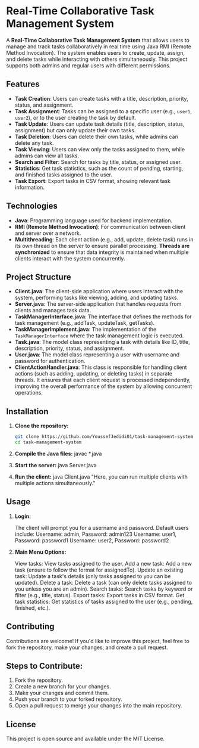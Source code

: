 # Real-Time Collaborative Task Management System

A **Real-Time Collaborative Task Management System** that allows users to manage and track tasks collaboratively in real time using Java RMI (Remote Method Invocation). The system enables users to create, update, assign, and delete tasks while interacting with others simultaneously. This project supports both admins and regular users with different permissions.

## Features
- **Task Creation**: Users can create tasks with a title, description, priority, status, and assignment.
- **Task Assignment**: Tasks can be assigned to a specific user (e.g., `user1`, `user2`), or to the user creating the task by default.
- **Task Update**: Users can update task details (title, description, status, assignment) but can only update their own tasks.
- **Task Deletion**: Users can delete their own tasks, while admins can delete any task.
- **Task Viewing**: Users can view only the tasks assigned to them, while admins can view all tasks.
- **Search and Filter**: Search for tasks by title, status, or assigned user.
- **Statistics**: Get task statistics, such as the count of pending, starting, and finished tasks assigned to the user.
- **Task Export**: Export tasks in CSV format, showing relevant task information.
  
## Technologies
- **Java**: Programming language used for backend implementation.
- **RMI (Remote Method Invocation)**: For communication between client and server over a network.
- **Multithreading**: Each client action (e.g., add, update, delete task) runs in its own thread on the server to ensure parallel processing. **Threads are synchronized** to ensure that data integrity is maintained when multiple clients interact with the system concurrently.

## Project Structure
- **Client.java**: The client-side application where users interact with the system, performing tasks like viewing, adding, and updating tasks.
- **Server.java**: The server-side application that handles requests from clients and manages task data.
- **TaskManagerInterface.java**: The interface that defines the methods for task management (e.g., addTask, updateTask, getTasks).
- **TaskManagerImplement.java**: The implementation of the `TaskManagerInterface` where the task management logic is executed.
- **Task.java**: The model class representing a task with details like ID, title, description, priority, status, and assignment.
- **User.java**: The model class representing a user with username and password for authentication.
- **ClientActionHandler.java**: This class is responsible for handling client actions (such as adding, updating, or deleting tasks) in separate threads. It ensures that each client request is processed independently, improving the overall performance of the system by allowing concurrent operations.

## Installation
1. **Clone the repository:**

   ```bash
   git clone https://github.com/YoussefJedidi01/task-management-system.git
   cd task-management-system
2. **Compile the Java files:**
javac *.java
3. **Start the server:**
java Server.java
4. **Run the client:**
java Client.java
"Here, you can run multiple clients with multiple actions simultaneously."

## Usage
1. **Login:**

    The client will prompt you for a username and password. Default users include:
        Username: admin, Password: admin123
        Username: user1, Password: password1
        Username: user2, Password: password2

2. **Main Menu Options:**

    View tasks: View tasks assigned to the user.
    Add a new task: Add a new task (ensure to follow the format for assignedTo).
    Update an existing task: Update a task's details (only tasks assigned to you can be updated).
    Delete a task: Delete a task (can only delete tasks assigned to you unless you are an admin).
    Search tasks: Search tasks by keyword or filter (e.g., title, status).
    Export tasks: Export tasks in CSV format.
    Get task statistics: Get statistics of tasks assigned to the user (e.g., pending, finished, etc.).

## Contributing
Contributions are welcome! If you'd like to improve this project, feel free to fork the repository, make your changes, and create a pull request.

## Steps to Contribute:
1. Fork the repository.  
2. Create a new branch for your changes.  
3. Make your changes and commit them.  
4. Push your branch to your forked repository.  
5. Open a pull request to merge your changes into the main repository.

## License
This project is open source and available under the MIT License.
